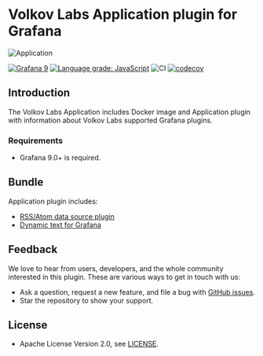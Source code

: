 # Volkov Labs Application plugin for Grafana

![Application](https://raw.githubusercontent.com/volkovlabs/volkovlabs-app/main/img/app.png)

[![Grafana 9](https://img.shields.io/badge/Grafana-9.1.4-orange)](https://www.grafana.com)
[![Language grade: JavaScript](https://img.shields.io/lgtm/grade/javascript/g/VolkovLabs/volkovlabs-app.svg?logo=lgtm&logoWidth=18)](https://lgtm.com/projects/g/VolkovLabs/volkovlabs-app/context:javascript)
![CI](https://github.com/volkovlabs/volkovlabs-app/workflows/CI/badge.svg)
[![codecov](https://codecov.io/gh/VolkovLabs/volkovlabs-app/branch/main/graph/badge.svg?token=2W9VR0PG5N)](https://codecov.io/gh/VolkovLabs/volkovlabs-app)

## Introduction

The Volkov Labs Application includes Docker image and Application plugin with information about Volkov Labs supported Grafana plugins.

### Requirements

- Grafana 9.0+ is required.

## Bundle

Application plugin includes:

- [RSS/Atom data source plugin](https://github.com/volkovlabs/volkovlabs-rss-datasource)
- [Dynamic text for Grafana](https://github.com/marcusolsson/grafana-dynamictext-panel)

## Feedback

We love to hear from users, developers, and the whole community interested in this plugin. These are various ways to get in touch with us:

- Ask a question, request a new feature, and file a bug with [GitHub issues](https://github.com/volkovlabs/volkovlabs-app/issues/new/choose).
- Star the repository to show your support.

## License

- Apache License Version 2.0, see [LICENSE](https://github.com/volkovlabs/volkovlabs-app/blob/main/LICENSE).
